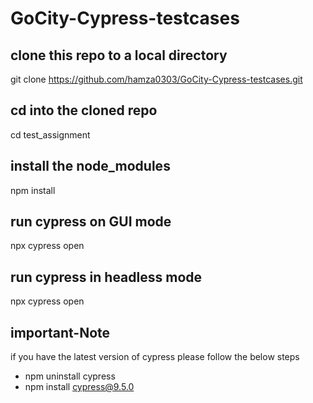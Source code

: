 # GoCity-Cypress-testcases

## clone this repo to a local directory
git clone https://github.com/hamza0303/GoCity-Cypress-testcases.git

## cd into the cloned repo
cd test_assignment

## install the node_modules
npm install

## run cypress on GUI mode 
npx cypress open 

## run cypress in headless mode 
npx cypress open 

## important-Note
if you have the latest version of cypress please follow the below steps
* npm uninstall cypress
* npm install cypress@9.5.0
